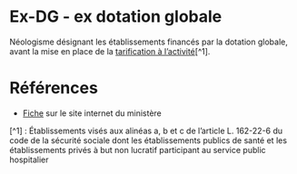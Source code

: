 # Ex-DG - ex dotation globale
<!-- SPDX-License-Identifier: MPL-2.0 -->

Néologisme désignant les établissements financés par la dotation globale, avant la mise en place de la [tarification à l’activité](T2A.md)[^1].

# Références

- [Fiche](https://solidarites-sante.gouv.fr/professionnels/gerer-un-etablissement-de-sante-medico-social/financement/financement-des-etablissements-de-sante-10795/financement-des-etablissements-de-sante-glossaire/article/ex-dg-ex-dotation-globale) sur le site internet du ministère

[^1] : Établissements visés aux alinéas a, b et c de l’article L. 162-22-6 du code de la sécurité sociale dont les établissements publics de santé et les établissements privés à but non lucratif participant au service public hospitalier